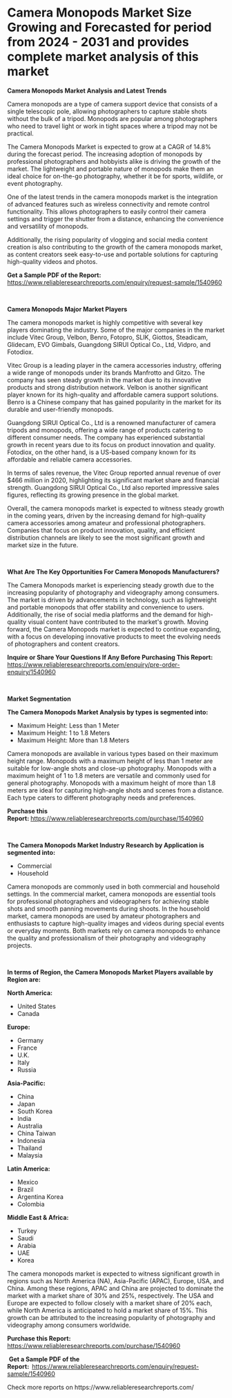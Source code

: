 <p><h1>Camera Monopods Market Size Growing and Forecasted for period from 2024 - 2031 and provides complete market analysis of this market</h1></p><p><strong>Camera Monopods Market Analysis and Latest Trends</strong></p>
<p><p>Camera monopods are a type of camera support device that consists of a single telescopic pole, allowing photographers to capture stable shots without the bulk of a tripod. Monopods are popular among photographers who need to travel light or work in tight spaces where a tripod may not be practical.</p><p>The Camera Monopods Market is expected to grow at a CAGR of 14.8% during the forecast period. The increasing adoption of monopods by professional photographers and hobbyists alike is driving the growth of the market. The lightweight and portable nature of monopods make them an ideal choice for on-the-go photography, whether it be for sports, wildlife, or event photography.</p><p>One of the latest trends in the camera monopods market is the integration of advanced features such as wireless connectivity and remote control functionality. This allows photographers to easily control their camera settings and trigger the shutter from a distance, enhancing the convenience and versatility of monopods.</p><p>Additionally, the rising popularity of vlogging and social media content creation is also contributing to the growth of the camera monopods market, as content creators seek easy-to-use and portable solutions for capturing high-quality videos and photos.</p></p>
<p><strong>Get a Sample PDF of the Report:&nbsp;</strong> <a href="https://www.reliableresearchreports.com/enquiry/request-sample/1540960">https://www.reliableresearchreports.com/enquiry/request-sample/1540960</a></p>
<p>&nbsp;</p>
<p><strong>Camera Monopods Major Market Players</strong></p>
<p><p>The camera monopods market is highly competitive with several key players dominating the industry. Some of the major companies in the market include Vitec Group, Velbon, Benro, Fotopro, SLIK, Giottos, Steadicam, Glidecam, EVO Gimbals, Guangdong SIRUI Optical Co., Ltd, Vidpro, and Fotodiox.</p><p>Vitec Group is a leading player in the camera accessories industry, offering a wide range of monopods under its brands Manfrotto and Gitzo. The company has seen steady growth in the market due to its innovative products and strong distribution network. Velbon is another significant player known for its high-quality and affordable camera support solutions. Benro is a Chinese company that has gained popularity in the market for its durable and user-friendly monopods.</p><p>Guangdong SIRUI Optical Co., Ltd is a renowned manufacturer of camera tripods and monopods, offering a wide range of products catering to different consumer needs. The company has experienced substantial growth in recent years due to its focus on product innovation and quality. Fotodiox, on the other hand, is a US-based company known for its affordable and reliable camera accessories.</p><p>In terms of sales revenue, the Vitec Group reported annual revenue of over $466 million in 2020, highlighting its significant market share and financial strength. Guangdong SIRUI Optical Co., Ltd also reported impressive sales figures, reflecting its growing presence in the global market.</p><p>Overall, the camera monopods market is expected to witness steady growth in the coming years, driven by the increasing demand for high-quality camera accessories among amateur and professional photographers. Companies that focus on product innovation, quality, and efficient distribution channels are likely to see the most significant growth and market size in the future.</p></p>
<p>&nbsp;</p>
<p><strong>What Are The Key Opportunities For Camera Monopods Manufacturers?</strong></p>
<p><p>The Camera Monopods market is experiencing steady growth due to the increasing popularity of photography and videography among consumers. The market is driven by advancements in technology, such as lightweight and portable monopods that offer stability and convenience to users. Additionally, the rise of social media platforms and the demand for high-quality visual content have contributed to the market's growth. Moving forward, the Camera Monopods market is expected to continue expanding, with a focus on developing innovative products to meet the evolving needs of photographers and content creators.</p></p>
<p><strong>Inquire or Share Your Questions If Any Before Purchasing This Report:</strong> <a href="https://www.reliableresearchreports.com/enquiry/pre-order-enquiry/1540960">https://www.reliableresearchreports.com/enquiry/pre-order-enquiry/1540960</a></p>
<p>&nbsp;</p>
<p><strong>Market Segmentation</strong></p>
<p><strong>The Camera Monopods Market Analysis by types is segmented into:</strong></p>
<p><ul><li>Maximum Height: Less than 1 Meter</li><li>Maximum Height: 1 to 1.8 Meters</li><li>Maximum Height: More than 1.8 Meters</li></ul></p>
<p><p>Camera monopods are available in various types based on their maximum height range. Monopods with a maximum height of less than 1 meter are suitable for low-angle shots and close-up photography. Monopods with a maximum height of 1 to 1.8 meters are versatile and commonly used for general photography. Monopods with a maximum height of more than 1.8 meters are ideal for capturing high-angle shots and scenes from a distance. Each type caters to different photography needs and preferences.</p></p>
<p><strong>Purchase this Report:&nbsp;</strong><a href="https://www.reliableresearchreports.com/purchase/1540960">https://www.reliableresearchreports.com/purchase/1540960</a></p>
<p>&nbsp;</p>
<p><strong>The Camera Monopods Market Industry Research by Application is segmented into:</strong></p>
<p><ul><li>Commercial</li><li>Household</li></ul></p>
<p><p>Camera monopods are commonly used in both commercial and household settings. In the commercial market, camera monopods are essential tools for professional photographers and videographers for achieving stable shots and smooth panning movements during shoots. In the household market, camera monopods are used by amateur photographers and enthusiasts to capture high-quality images and videos during special events or everyday moments. Both markets rely on camera monopods to enhance the quality and professionalism of their photography and videography projects.</p></p>
<p>&nbsp;</p>
<p><strong>In terms of Region, the Camera Monopods Market Players available by Region are:</strong></p>
<p>
    <p> <strong> North America: </strong>
        <ul>
            <li>United States</li>
            <li>Canada</li>
        </ul>
        </p> 
    <p> <strong> Europe: </strong>
        <ul>
            <li>Germany</li>
            <li>France</li>
            <li>U.K.</li>
            <li>Italy</li>
            <li>Russia</li>
        </ul>
        </p> 
    <p> <strong> Asia-Pacific: </strong>
        <ul>
            <li>China</li>
            <li>Japan</li>
            <li>South Korea</li>
            <li>India</li>
            <li>Australia</li>
            <li>China Taiwan</li>
            <li>Indonesia</li>
            <li>Thailand</li>
            <li>Malaysia</li>
        </ul>
        </p> 
    <p> <strong> Latin America: </strong>
        <ul>
            <li>Mexico</li>
            <li>Brazil</li>
            <li>Argentina Korea</li>
            <li>Colombia</li>
        </ul>
        </p> 
    <p> <strong> Middle East & Africa: </strong>
        <ul>
            <li>Turkey</li>
            <li>Saudi</li>
            <li>Arabia</li>
            <li>UAE</li>
            <li>Korea</li>
        </ul>
    </p>
    </p>
<p><p>The camera monopods market is expected to witness significant growth in regions such as North America (NA), Asia-Pacific (APAC), Europe, USA, and China. Among these regions, APAC and China are projected to dominate the market with a market share of 30% and 25%, respectively. The USA and Europe are expected to follow closely with a market share of 20% each, while North America is anticipated to hold a market share of 15%. This growth can be attributed to the increasing popularity of photography and videography among consumers worldwide.</p></p>
<p><strong>Purchase this Report: </strong><a href="https://www.reliableresearchreports.com/purchase/1540960">https://www.reliableresearchreports.com/purchase/1540960</a></p>
<p>&nbsp;<strong>Get a Sample PDF of the Report:&nbsp;&nbsp;</strong><a href="https://www.reliableresearchreports.com/enquiry/request-sample/1540960">https://www.reliableresearchreports.com/enquiry/request-sample/1540960</a></p>
<p><strong></strong></p>
<p>Check more reports on https://www.reliableresearchreports.com/</p>